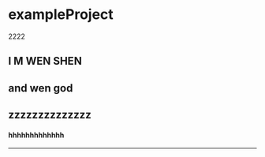 # exampleProject
2222
## I M WEN SHEN
## and wen god

## zzzzzzzzzzzzzz


#### hhhhhhhhhhhhh

---------------------
